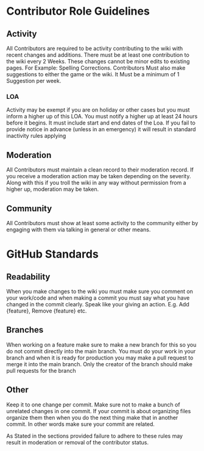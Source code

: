 # Contributor Role Guidelines

## Activity
All Contributors are required to be activity contributing to the wiki with recent changes and additions. There must be at least one contribution to the wiki every 2 Weeks. These changes cannot be minor edits to existing pages. For Example: Spelling Corrections. Contributors Must also make suggestions to either the game or the wiki. It Must be a minimum of 1 Suggestion per week.

### LOA
Activity may be exempt if you are on holiday or other cases but you must inform a higher up of this LOA. You must notify a higher up at least 24 hours before it begins. It must include start and end dates of the Loa. If you fail to provide notice in advance (unless in an emergency) it will result in standard inactivity rules applying

## Moderation
All Contributors must maintain a clean record to their moderation record. If you receive a moderation action may be taken depending on the severity. Along with this if you troll the wiki in any way without permission from a higher up, moderation may be taken.

## Community
All Contributors must show at least some activity to the community either by engaging with them via talking in general or other means.


# GitHub Standards

## Readability
When you make changes to the wiki you must make sure you comment on your work/code and when making a commit you must say what you have changed in the commit clearly. Speak like your giving an action. E.g. Add {feature}, Remove {feature} etc.

## Branches
When working on a feature make sure to make a new branch for this so you do not commit directly into the main branch. You must do your work in your branch and when it is ready for production you may make a pull request to merge it into the main branch. Only the creator of the branch should make pull requests for the branch

## Other
Keep it to one change per commit. Make sure not to make a bunch of unrelated changes in one commit. If your commit is about organizing files organize them then when you do the next thing make that in another commit. In other words make sure your commit are related.


As Stated in the sections provided failure to adhere to these rules may result in moderation or removal of the contributor status.
